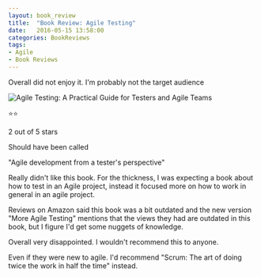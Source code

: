 ```yaml
---
layout: book_review
title:  "Book Review: Agile Testing"
date:   2016-05-15 13:58:00
categories: BookReviews
tags:
- Agile
- Book Reviews
---
```


Overall did not enjoy it. I'm probably not the target audience

![Agile Testing: A Practical Guide for Testers and Agile Teams](https://d.gr-assets.com/books/1348198441m/5341009.jpg)

:star::star:

2 out of 5 stars

Should have been called

"Agile development from a tester's perspective"

Really didn't like this book. For the thickness, I was expecting a book about how to test in an Agile project, instead it focused more on how to work in general in an agile project.

Reviews on Amazon said this book was a bit outdated and the new version "More Agile Testing" mentions that the views they had are outdated in this book, but I figure I'd get some nuggets of knowledge.

Overall very disappointed. I wouldn't recommend this to anyone.

Even if they were new to agile. I'd recommend "Scrum: The art of doing twice the work in half the time" instead.
